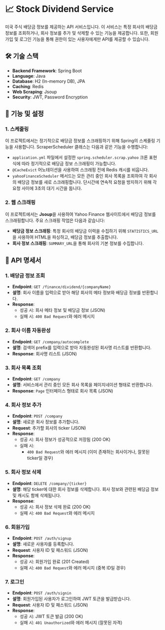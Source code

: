 # 📈 Stock Dividend Service

미국 주식 배당금 정보를 제공하는 API 서비스입니다. 이 서비스는 특정 회사의 배당금 정보를 조회하거나, 회사 정보를 추가 및 삭제할 수 있는 기능을 제공합니다. 또한, 회원가입 및 로그인 기능을 통해 권한이 있는 사용자에게만 API를 제공할 수 있습니다.

## 🛠️ 기술 스택

- **Backend Framework**: Spring Boot
- **Language**: Java
- **Database**: H2 (In-memory DB), JPA
- **Caching**: Redis
- **Web Scraping**: Jsoup
- **Security**: JWT, Password Encryption

## 📝 기능 및 설정

### 1. **스케줄링**
이 프로젝트에서는 정기적으로 배당금 정보를 스크래핑하기 위해 Spring의 스케줄링 기능을 사용합니다. ScraperScheduler 클래스는 다음과 같은 기능을 수행합니다:

- `application.yml` 파일에서 설정한 `spring.scheduler.scrap.yahoo` 크론 표현식에 따라 정기적으로 배당금 정보 스크래핑이 가능합니다.
- `@CacheEvict` 어노테이션을 사용하여 스크래핑 전에 Redis 캐시를 비웁니다.
- `yahooFinanceScheduler` 메서드는 모든 관리 중인 회사 목록을 조회하여 각 회사의 배당금 정보를 새로 스크래핑합니다. 단시간에 연속적 요청을 방지하기 위해 각 요청 사이에 3초의 대기 시간을 둡니다.

### 2. **웹 스크래핑**
이 프로젝트에서는 **Jsoup**을 사용하여 Yahoo Finance 웹사이트에서 배당금 정보를 스크래핑합니다. 주요 스크래핑 작업은 다음과 같습니다:

- **배당금 정보 스크래핑**: 특정 회사의 배당금 이력을 수집하기 위해 `STATISTICS_URL`을 사용하여 HTML을 파싱하고, 배당금 정보를 추출합니다.
- **회사 정보 스크래핑**: `SUMMARY_URL`을 통해 회사의 기본 정보를 수집합니다.

## 📄 API 명세서

### 1. **배당금 정보 조회**
- **Endpoint**: `GET /finance/dividend/{companyName}`
- **설명**: 회사 이름을 입력으로 받아 해당 회사의 메타 정보와 배당금 정보를 반환합니다.
- **Response**:
  - 성공 시: 회사 메타 정보 및 배당금 정보 (JSON)
  - 실패 시: `400 Bad Request`와 에러 메시지

### 2. **회사 이름 자동완성**
- **Endpoint**: `GET /company/autocomplete`
- **설명**: 검색어 prefix를 입력으로 받아 자동완성된 회사명 리스트를 반환합니다.
- **Response**: 회사명 리스트 (JSON)

### 3. **회사 목록 조회**
- **Endpoint**: `GET /company`
- **설명**: 서비스에서 관리 중인 모든 회사 목록을 페이지네이션 형태로 반환합니다.
- **Response**: `Page` 인터페이스 형태로 회사 목록 (JSON)

### 4. **회사 정보 추가**
- **Endpoint**: `POST /company`
- **설명**: 새로운 회사 정보를 추가합니다.
- **Request**: 추가할 회사의 ticker (JSON)
- **Response**:
  - 성공 시: 회사 정보가 성공적으로 저장됨 (200 OK)
  - 실패 시:
    - `400 Bad Request`와 에러 메시지 (이미 존재하는 회사이거나, 잘못된 ticker일 경우)

### 5. **회사 정보 삭제**
- **Endpoint**: `DELETE /company/{ticker}`
- **설명**: 해당 ticker에 대한 회사 정보를 삭제합니다. 회사 정보와 관련된 배당금 정보 및 캐시도 함께 삭제됩니다.
- **Response**:
  - 성공 시: 회사 정보 삭제 완료 (200 OK)
  - 실패 시: `400 Bad Request`와 에러 메시지

### 6. **회원가입**
- **Endpoint**: `POST /auth/signup`
- **설명**: 새로운 사용자를 등록합니다.
- **Request**: 사용자 ID 및 패스워드 (JSON)
- **Response**:
  - 성공 시: 회원가입 완료 (201 Created)
  - 실패 시: `400 Bad Request`와 에러 메시지 (중복 ID일 경우)

### 7. **로그인**
- **Endpoint**: `POST /auth/signin`
- **설명**: 회원가입된 사용자가 로그인하여 JWT 토큰을 발급받습니다.
- **Request**: 사용자 ID 및 패스워드 (JSON)
- **Response**:
  - 성공 시: JWT 토큰 발급 (200 OK)
  - 실패 시: `401 Unauthorized`와 에러 메시지 (잘못된 자격)
